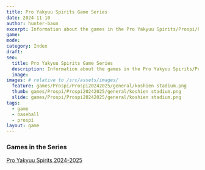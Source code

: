```yaml
---
title: Pro Yakyuu Spirits Game Series
date: 2024-11-10
author: hunter-baun
excerpt: Information about the games in the Pro Yakyuu Spirits/Prospi/PYS series
game: 
mode: 
category: Index
draft: 
seo:
  title: Pro Yakyuu Spirits Game Series
  description: Information about the games in the Pro Yakyuu Spirits/Prospi/PYS series
  image: 
images: # relative to /src/assets/images/
  feature: games/Prospi/Prospi20242025/general/koshien stadium.png
  thumb: games/Prospi/Prospi20242025/general/koshien stadium.png
  slide: games/Prospi/Prospi20242025/general/koshien stadium.png
tags:
  - game
  - baseball
  - prospi
layout: game
---
```

### Games in the Series

[Pro Yakyuu Spirits 2024-2025](<Prospi20242025>)